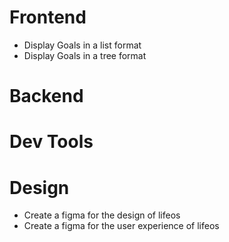 # Frontend 
- Display Goals in a list format
- Display Goals in a tree format

# Backend

# Dev Tools

# Design
- Create a figma for the design of lifeos
- Create a figma for the user experience of lifeos
